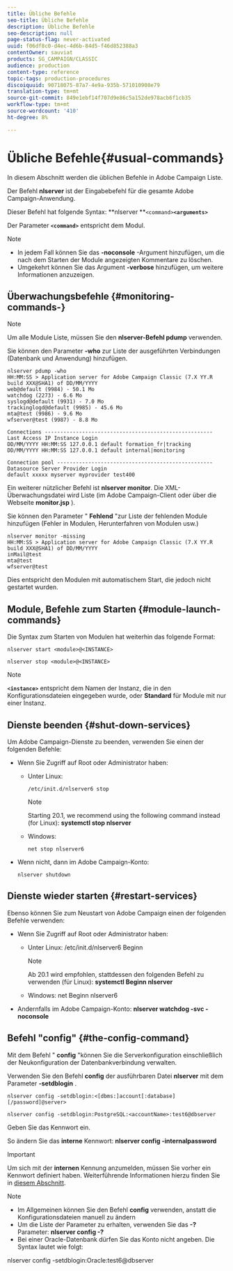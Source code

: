 ```yaml
---
title: Übliche Befehle
seo-title: Übliche Befehle
description: Übliche Befehle
seo-description: null
page-status-flag: never-activated
uuid: f06df8c0-d4ec-4d6b-84d5-f46d852388a3
contentOwner: sauviat
products: SG_CAMPAIGN/CLASSIC
audience: production
content-type: reference
topic-tags: production-procedures
discoiquuid: 90718075-87a7-4e9a-935b-571010908e79
translation-type: tm+mt
source-git-commit: 849e1ebf14f707d9e86c5a152de978acb6f1cb35
workflow-type: tm+mt
source-wordcount: '410'
ht-degree: 8%

---
```



# Übliche Befehle{#usual-commands}

In diesem Abschnitt werden die üblichen Befehle in Adobe Campaign Liste.

Der Befehl **nlserver** ist der Eingabebefehl für die gesamte Adobe Campaign-Anwendung.

Dieser Befehl hat folgende Syntax: **nlserver **`<command>`****`<arguments>`****

Der Parameter **`<command>`** entspricht dem Modul.

>[!NOTE]
>
>* In jedem Fall können Sie das **-noconsole** -Argument hinzufügen, um die nach dem Starten der Module angezeigten Kommentare zu löschen.
>* Umgekehrt können Sie das Argument **-verbose** hinzufügen, um weitere Informationen anzuzeigen.

>



## Überwachungsbefehle {#monitoring-commands-}

>[!NOTE]
>
>Um alle Module Liste, müssen Sie den **nlserver-Befehl pdump** verwenden.

Sie können den Parameter **-who** zur Liste der ausgeführten Verbindungen (Datenbank und Anwendung) hinzufügen.

```
nlserver pdump -who
HH:MM:SS > Application server for Adobe Campaign Classic (7.X YY.R build XXX@SHA1) of DD/MM/YYYY
web@default (9984) - 50.1 Mo
watchdog (2273) - 6.6 Mo
syslogd@default (9931) - 7.0 Mo
trackinglogd@default (9985) - 45.6 Mo
mta@test (9986) - 9.6 Mo
wfserver@test (9987) - 8.8 Mo

Connections ------------------------------------------------------
Last Access IP Instance Login 
DD/MM/YYYY HH:MM:SS 127.0.0.1 default formation_fr|tracking
DD/MM/YYYY HH:MM:SS 127.0.0.1 default internal|monitoring

Connection pool --------------------------------------------------
Datasource Server Provider Login 
default xxxxx myserver myprovider test400
```

Ein weiterer nützlicher Befehl ist **nlserver monitor**. Die XML-Überwachungsdatei wird Liste (im Adobe Campaign-Client oder über die Webseite **monitor.jsp** ).

Sie können den Parameter &quot; **Fehlend** &quot;zur Liste der fehlenden Module hinzufügen (Fehler in Modulen, Herunterfahren von Modulen usw.)

```
nlserver monitor -missing
HH:MM:SS > Application server for Adobe Campaign Classic (7.X YY.R build XXX@SHA1) of DD/MM/YYYY
inMail@test
mta@test
wfserver@test
```

Dies entspricht den Modulen mit automatischem Start, die jedoch nicht gestartet wurden.

## Module, Befehle zum Starten {#module-launch-commands}

Die Syntax zum Starten von Modulen hat weiterhin das folgende Format:

```
nlserver start <module>@<INSTANCE>
```

```
nlserver stop <module>@<INSTANCE>
```

>[!NOTE]
>
>**`<instance>`** entspricht dem Namen der Instanz, die in den Konfigurationsdateien eingegeben wurde, oder **Standard** für Module mit nur einer Instanz.

## Dienste beenden {#shut-down-services}

Um Adobe Campaign-Dienste zu beenden, verwenden Sie einen der folgenden Befehle:

* Wenn Sie Zugriff auf Root oder Administrator haben:

   * Unter Linux:

      ```
      /etc/init.d/nlserver6 stop
      ```

      >[!NOTE]
      >
      >Starting 20.1, we recommend using the following command instead (for Linux): **systemctl stop nlserver**

   * Windows:

      ```
      net stop nlserver6
      ```

* Wenn nicht, dann im Adobe Campaign-Konto:

   ```
   nlserver shutdown 
   ```

## Dienste wieder starten {#restart-services}

Ebenso können Sie zum Neustart von Adobe Campaign einen der folgenden Befehle verwenden:

* Wenn Sie Zugriff auf Root oder Administrator haben:

   * Unter Linux: /etc/init.d/nlserver6 Beginn

      >[!NOTE]
      >
      >Ab 20.1 wird empfohlen, stattdessen den folgenden Befehl zu verwenden (für Linux): **systemctl Beginn nlserver**

   * Windows: net Beginn nlserver6

* Andernfalls im Adobe Campaign-Konto: **nlserver watchdog -svc -noconsole**

## Befehl &quot;config&quot; {#the-config-command}

Mit dem Befehl &quot; **config** &quot;können Sie die Serverkonfiguration einschließlich der Neukonfiguration der Datenbankverbindung verwalten.

Verwenden Sie den Befehl **config** der ausführbaren Datei **nlserver** mit dem Parameter **-setdblogin** .

```
nlserver config -setdblogin:<[dbms:]account[:database][/password]@server>
```

```
nlserver config -setdblogin:PostgreSQL:<accountName>:test6@dbserver
```

Geben Sie das Kennwort ein.

So ändern Sie das **interne** Kennwort: **nlserver config -internalpassword**

>[!IMPORTANT]
>
>Um sich mit der **internen** Kennung anzumelden, müssen Sie vorher ein Kennwort definiert haben. Weiterführende Informationen hierzu finden Sie in [diesem Abschnitt](../../installation/using/campaign-server-configuration.md#internal-identifier).

>[!NOTE]
>
>* Im Allgemeinen können Sie den Befehl **config** verwenden, anstatt die Konfigurationsdateien manuell zu ändern
>* Um die Liste der Parameter zu erhalten, verwenden Sie das **-?** Parameter: **nlserver config -?**
>* Bei einer Oracle-Datenbank dürfen Sie das Konto nicht angeben. Die Syntax lautet wie folgt:

>
>  
nlserver config -setdblogin:Oracle:test6@dbserver


